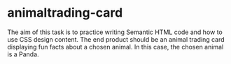 # animaltrading-card

The aim of this task is to practice writing Semantic HTML code and how to use CSS design content. 
The end product should be an animal trading card displaying fun facts about a chosen animal. In this case, the chosen animal is a Panda.
